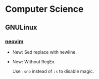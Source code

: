 # Computer Science

## GNULinux

### [neovim](neovim.md)

* New: Sed replace with newline.
* New: Without RegEx.

    Use `:sno` instead of `:s` to disable magic.